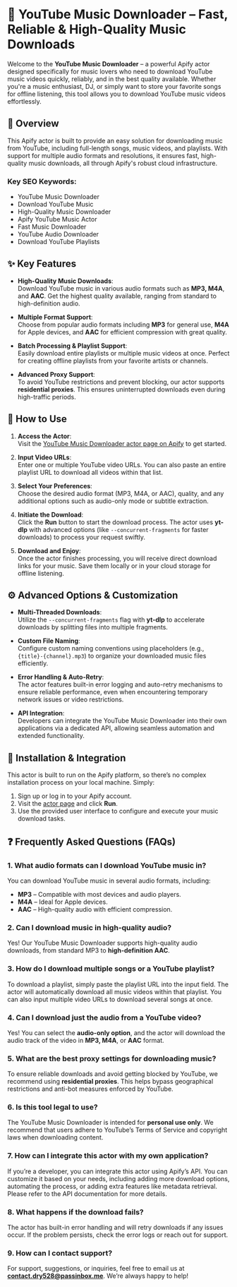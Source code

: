 # 🎵 YouTube Music Downloader – Fast, Reliable & High-Quality Music Downloads

Welcome to the **YouTube Music Downloader** – a powerful Apify actor designed specifically for music lovers who need to download YouTube music videos quickly, reliably, and in the best quality available. Whether you're a music enthusiast, DJ, or simply want to store your favorite songs for offline listening, this tool allows you to download YouTube music videos effortlessly.

## 📢 Overview

This Apify actor is built to provide an easy solution for downloading music from YouTube, including full-length songs, music videos, and playlists. With support for multiple audio formats and resolutions, it ensures fast, high-quality music downloads, all through Apify's robust cloud infrastructure.

### Key SEO Keywords:

- YouTube Music Downloader
- Download YouTube Music
- High-Quality Music Downloader
- Apify YouTube Music Actor
- Fast Music Downloader
- YouTube Audio Downloader
- Download YouTube Playlists

## ✨ Key Features

- **High-Quality Music Downloads**:  
  Download YouTube music in various audio formats such as **MP3, M4A**, and **AAC**. Get the highest quality available, ranging from standard to high-definition audio.

- **Multiple Format Support**:  
  Choose from popular audio formats including **MP3** for general use, **M4A** for Apple devices, and **AAC** for efficient compression with great quality.

- **Batch Processing & Playlist Support**:  
  Easily download entire playlists or multiple music videos at once. Perfect for creating offline playlists from your favorite artists or channels.

- **Advanced Proxy Support**:  
  To avoid YouTube restrictions and prevent blocking, our actor supports **residential proxies**. This ensures uninterrupted downloads even during high-traffic periods.

## 🚀 How to Use

1. **Access the Actor**:  
   Visit the [YouTube Music Downloader actor page on Apify](https://apify.com/thenetaji/youtube-music-downloader) to get started.

2. **Input Video URLs**:  
   Enter one or multiple YouTube video URLs. You can also paste an entire playlist URL to download all videos within that list.

3. **Select Your Preferences**:  
   Choose the desired audio format (MP3, M4A, or AAC), quality, and any additional options such as audio-only mode or subtitle extraction.

4. **Initiate the Download**:  
   Click the **Run** button to start the download process. The actor uses **yt-dlp** with advanced options (like `--concurrent-fragments` for faster downloads) to process your request swiftly.

5. **Download and Enjoy**:  
   Once the actor finishes processing, you will receive direct download links for your music. Save them locally or in your cloud storage for offline listening.

## ⚙️ Advanced Options & Customization

- **Multi-Threaded Downloads**:  
  Utilize the `--concurrent-fragments` flag with **yt-dlp** to accelerate downloads by splitting files into multiple fragments.

- **Custom File Naming**:  
  Configure custom naming conventions using placeholders (e.g., `{title}-{channel}.mp3`) to organize your downloaded music files efficiently.

- **Error Handling & Auto-Retry**:  
  The actor features built-in error logging and auto-retry mechanisms to ensure reliable performance, even when encountering temporary network issues or video restrictions.

- **API Integration**:  
  Developers can integrate the YouTube Music Downloader into their own applications via a dedicated API, allowing seamless automation and extended functionality.

## 🔧 Installation & Integration

This actor is built to run on the Apify platform, so there’s no complex installation process on your local machine. Simply:

1. Sign up or log in to your Apify account.
2. Visit the [actor page](https://apify.com/thenetaji/youtube-music-downloader) and click **Run**.
3. Use the provided user interface to configure and execute your music download tasks.

## ❓ Frequently Asked Questions (FAQs)

### 1. **What audio formats can I download YouTube music in?**

You can download YouTube music in several audio formats, including:

- **MP3** – Compatible with most devices and audio players.
- **M4A** – Ideal for Apple devices.
- **AAC** – High-quality audio with efficient compression.

### 2. **Can I download music in high-quality audio?**

Yes! Our YouTube Music Downloader supports high-quality audio downloads, from standard MP3 to **high-definition AAC**.

### 3. **How do I download multiple songs or a YouTube playlist?**

To download a playlist, simply paste the playlist URL into the input field. The actor will automatically download all music videos within that playlist. You can also input multiple video URLs to download several songs at once.

### 4. **Can I download just the audio from a YouTube video?**

Yes! You can select the **audio-only option**, and the actor will download the audio track of the video in **MP3, M4A**, or **AAC** format.

### 5. **What are the best proxy settings for downloading music?**

To ensure reliable downloads and avoid getting blocked by YouTube, we recommend using **residential proxies**. This helps bypass geographical restrictions and anti-bot measures enforced by YouTube.

### 6. **Is this tool legal to use?**

The YouTube Music Downloader is intended for **personal use only**. We recommend that users adhere to YouTube’s Terms of Service and copyright laws when downloading content.

### 7. **How can I integrate this actor with my own application?**

If you’re a developer, you can integrate this actor using Apify’s API. You can customize it based on your needs, including adding more download options, automating the process, or adding extra features like metadata retrieval. Please refer to the API documentation for more details.

### 8. **What happens if the download fails?**

The actor has built-in error handling and will retry downloads if any issues occur. If the problem persists, check the error logs or reach out for support.

### 9. **How can I contact support?**

For support, suggestions, or inquiries, feel free to email us at **contact.dry528@passinbox.me**. We’re always happy to help!
